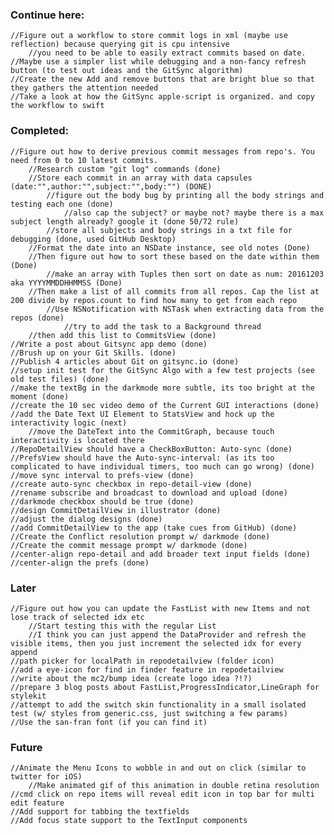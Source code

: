 ### Continue here:
    //Figure out a workflow to store commit logs in xml (maybe use reflection) because querying git is cpu intensive
        //you need to be able to easily extract commits based on date. 
    //Maybe use a simpler list while debugging and a non-fancy refresh button (to test out ideas and the GitSync algorithm)
    //Create the new Add and remove buttons that are bright blue so that they gathers the attention needed
    //Take a look at how the GitSync apple-script is organized. and copy the workflow to swift 
### Completed:
    //Figure out how to derive previous commit messages from repo's. You need from 0 to 10 latest commits.
        //Research custom "git log" commands (done)
        //Store each commit in an array with data capsules (date:"",author:"",subject:"",body:"") (DONE)
            //figure out the body bug by printing all the body strings and testing each one (done)
                //also cap the subject? or maybe not? maybe there is a max subject length already? google it (done 50/72 rule)
            //store all subjects and body strings in a txt file for debugging (done, used GitHub Desktop)
        //Format the date into an NSDate instance, see old notes (Done)
        //Then figure out how to sort these based on the date within them (Done)
            //make an array with Tuples then sort on date as num: 20161203 aka YYYYMMDDHHMMSS (Done)
        //Then make a list of all commits from all repos. Cap the list at 200 divide by repos.count to find how many to get from each repo
            //Use NSNotification with NSTask when extracting data from the repos (done)
                //try to add the task to a Background thread
        //then add this list to CommitsView (done)
    //Write a post about Gitsync app demo (done)
    //Brush up on your Git Skills. (done)
    //Publish 4 articles about Git on gitsync.io (done)
    //setup init test for the GitSync Algo with a few test projects (see old test files) (done)
    //make the textBg in the darkmode more subtle, its too bright at the moment (done)
    //create the 10 sec video demo of the Current GUI interactions (done)
    //add the Date Text UI Element to StatsView and hock up the interactivity logic (next)
        //move the DateText into the CommitGraph, because touch interactivity is located there
    //RepoDetailView should have a CheckBoxButton: Auto-sync (done)
    //PrefsView should have the Auto-sync-interval: (as its too complicated to have individual timers, too much can go wrong) (done)
    //move sync interval to prefs-view (done)
    //create auto-sync checkbox in repo-detail-view (done)
    //rename subscribe and broadcast to download and upload (done)
    //darkmode checkbox should be true (done)
    //design CommitDetailView in illustrator (done)
    //adjust the dialog designs (done)
    //add CommitDetailView to the app (take cues from GitHub) (done)
    //Create the Conflict resolution prompt w/ darkmode (done)
    //Create the commit message prompt w/ darkmode (done)
    //center-align repo-detail and add broader text input fields (done)
    //center-align the prefs (done)
### Later
    //Figure out how you can update the FastList with new Items and not lose track of selected idx etc
        //Start testing this with the regular List
        //I think you can just append the DataProvider and refresh the visible items, then you just increment the selected idx for every append
    //path picker for localPath in repodetailview (folder icon)
    //add a eye-icon for find in finder feature in repodetailview
    //write about the mc2/bump idea (create logo idea ?!?)
    //prepare 3 blog posts about FastList,ProgressIndicator,LineGraph for stylekit
    //attempt to add the switch skin functionality in a small isolated test (w/ styles from generic.css, just switching a few params)
    //Use the san-fran font (if you can find it)
    
### Future
    //Animate the Menu Icons to wobble in and out on click (similar to twitter for iOS)
        //Make animated gif of this animation in double retina resolution
    //cmd click on repo items will reveal edit icon in top bar for multi edit feature
    //Add support for tabbing the textfields
    //Add focus state support to the TextInput components